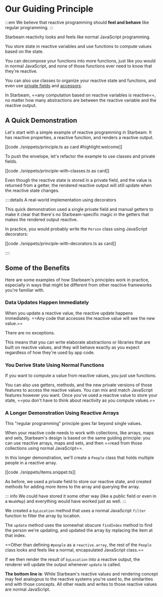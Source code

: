 # Our Guiding Principle

:::em
We believe that reactive programming should **feel and behave** like regular
programming.
:::

Starbeam reactivity looks and feels like normal JavaScript
programming.

You store state in reactive variables and use functions to
compute values based on the state.

You can decompose your functions into more functions, just like
you would in normal JavaScript, and none of those functions ever
need to know that they're reactive.

You can also use classes to organize your reactive state and
functions, and even use [private fields] and [accessors].

In Starbeam, ==any computation based on reactive variables is
reactive==, no matter how many abstractions are between the
reactive variable and the reactive output.

## A Quick Demonstration

Let's start with a simple example of reactive programming in
Starbeam. It has reactive properties, a reactive function, and
renders a reactive output.

[[code ./snippets/principle.ts as card #highlight:welcome]]

To push the envelope, let's refactor the example to use classes
and private fields.

[[code ./snippets/principle-with-classes.ts as card]]

Even though the reactive state is stored in a private field, and the value is
returned from a getter, the rendered reactive output will still update when the
reactive state changes.

::::details A real-world implementation using decorators

This quick demonstration used a single private field and manual getters to make
it clear that there's no Starbeam-specific magic in the getters that makes the
rendered output reactive.

In practice, you would probably write the `Person` class using JavaScript
decorators:

[[code ./snippets/principle-with-decorators.ts as card]]

::::

## Some of the Benefits

Here are some examples of how Starbeam's principles work in
practice, especially in ways that might be different from other
reactive frameworks you're familiar with.

### Data Updates Happen Immediately

When you update a reactive value, the reactive update happens
immediately. ==Any code that accesses the reactive value will see
the new value.==

There are no exceptions.

This means that you can write elaborate abstractions or libraries
that are built on reactive values, and they will behave exactly
as you expect regardless of how they're used by app code.

### You Derive State Using Normal Functions

If you want to compute a value from reactive values, you just use
functions.

You can also use getters, methods, and the new private versions
of those features to access the reactive values. You can mix and
match JavaScript features however you want. Once you've used a
reactive value to store your state, ==you don't have to think
about reactivity as you compute values.==

### A Longer Demonstration Using Reactive Arrays

This "regular programming" principle goes far beyond single
values.

When your reactive code needs to work with collections, like
arrays, maps and sets, Starbeam's design is based on the same
guiding principle: you can use reactive arrays, maps and sets,
and then ==read from those collections using normal JavaScript==.

In this longer demonstration, we'll create a `People` class that
holds multiple people in a reactive array.

[[code ./snippets/items.snippet.ts]]

As before, we used a private field to store our reactive state,
and created methods for adding more items to the array and
querying the array.

::: info
We could have stored it some other way (like a public field or
even in a `WeakMap`) and everything would have worked just as
well.
:::

We created a `byLocation` method that uses a normal JavaScript
`filter` function to filter the array by location.

The `update` method uses the somewhat obscure `findIndex` method
to find the person we're updating, and updated the array by
replacing the item at that index.

==Other than defining `#people` as a `reactive.array`, the rest
of the `People` class looks and feels like a normal, encapsulated
JavaScript class.==

If we then render the result of `byLocation` into a reactive
output, the renderer will update the output whenever `update` is
called.

**The bottom line is**: While Starbeam's reactive values and
rendering concept may feel analogous to the reactive systems
you're used to, the similarities end with those concepts. All
other reads and writes to those reactive values are normal
JavaScript.

[private fields]: https://developer.mozilla.org/en-US/docs/Web/JavaScript/Reference/Classes/Private_class_fields
[accessors]: https://developer.mozilla.org/en-US/docs/Web/JavaScript/Reference/Operators/Property_Accessors
